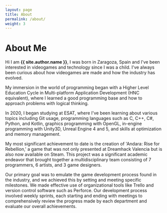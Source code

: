 ```yaml
---
layout: page
title: About
permalink: /about/
weight: 3
---
```


# **About Me**

Hi I am **{{ site.author.name }}**, I was born in Zaragoza, Spain and I've been interested in videogames and technology since I was a child. I've always been curious about how videogames are made and how the industry has evolved.

My immersion in the world of programming began with a Higher Level Education Cycle in Multi-platform Application Development (HNC equivalent), where I learned a good programming base and how to approach problems with logical thinking.

In 2020, I began studying at ESAT, where I've been learning about various topics including Git usage, programming languages such as C, C++, C#, Python, and Kotlin, graphics programming with OpenGL, in-engine programming with Unity3D, Unreal Engine 4 and 5, and skills at optimization and memory management. 

My most significant achievement to date is the creation of 'Andara: Rise for Rebellion,' a game that was not only presented at Dreamhack Valencia but is also now available on Steam. This project was a significant academic endeavor that brought together a multidisciplinary team consisting of 7 programmers, 6 artists, and 3 game designers.

Our primary goal was to emulate the game development process found in the industry, and we achieved this by setting and meeting specific milestones. We made effective use of organizational tools like Trello and version control software such as Perforce. Our development process involved weekly sprints, each starting and ending with meetings to comprehensively review the progress made by each department and evaluate our overall achievements.